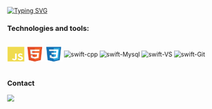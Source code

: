 ﻿[![Typing SVG](https://readme-typing-svg.herokuapp.com?font=Fira+Code&pause=1000&width=435&lines=Welcome+to+our+GitHub;https%3A%2F%2Fwww.swiftmessage.org;Official+GitHub+swiftmessage.org)](https://git.io/typing-svg)

### Technologies and tools:

<div style="display: inline_block"><br>
  <img align="center" alt="swift-Js" height="35" width="40" src="https://raw.githubusercontent.com/devicons/devicon/master/icons/javascript/javascript-plain.svg">
  <img align="center" alt="swift-HTML" height="35" width="40" src="https://raw.githubusercontent.com/devicons/devicon/master/icons/html5/html5-original.svg">
  <img align="center" alt="swift-CSS" height="35" width="40" src="https://raw.githubusercontent.com/devicons/devicon/master/icons/css3/css3-original.svg">
  <img align="center" alt= "swift-cpp" height="60" width="40" src="https://cdn.jsdelivr.net/gh/devicons/devicon@latest/icons/electron/electron-original.svg"> 
  <img align="center" alt= "swift-Mysql" height="60" width="40" src="https://cdn.jsdelivr.net/gh/devicons/devicon/icons/mysql/mysql-original-wordmark.svg">       
  <img align="center" alt="swift-VS" height="35" width="40" src="https://cdn.jsdelivr.net/gh/devicons/devicon/icons/vscode/vscode-original.svg">
  <img align="center" alt="swift-Git" height="35" width="40" src="https://cdn.jsdelivr.net/gh/devicons/devicon/icons/git/git-original.svg">
</div><br>

### Contact

<div>  
  <a href="mailto:support@swiftmessage.org"><img src="https://img.shields.io/badge/-Gmail-%23333?style=for-the-badge&logo=gmail&logoColor=white" target="_blank"></a>
</div>
